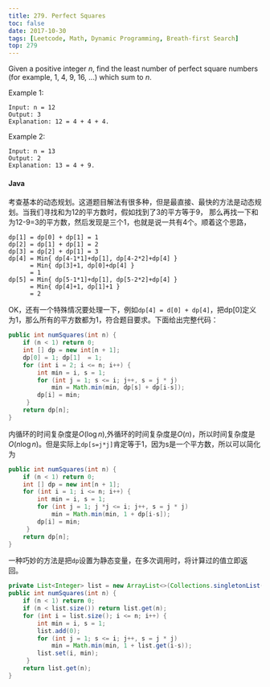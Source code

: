 ```yaml
---
title: 279. Perfect Squares
toc: false
date: 2017-10-30
tags: [Leetcode, Math, Dynamic Programming, Breath-first Search]
top: 279
---
```


Given a positive integer $n$, find the least number of perfect square numbers (for example, 1, 4, 9, 16, ...) which sum to $n$.

Example 1:

```        
Input: n = 12
Output: 3 
Explanation: 12 = 4 + 4 + 4.
```

Example 2:

```
Input: n = 13
Output: 2
Explanation: 13 = 4 + 9.
```

#### Java

考查基本的动态规划。这道题目解法有很多种，但是最直接、最快的方法是动态规划。当我们寻找和为12的平方数时，假如找到了3的平方等于9， 那么再找一下和为12-9=3的平方数，然后发现是三个1，也就是说一共有4个。顺着这个思路，

```
dp[1] = dp[0] + dp[1] = 1
dp[2] = dp[1] + dp[1] = 2
dp[3] = dp[2] + dp[1] = 3
dp[4] = Min{ dp[4-1*1]+dp[1], dp[4-2*2]+dp[4] } 
      = Min{ dp[3]+1, dp[0]+dp[4] } 
      = 1				
dp[5] = Min{ dp[5-1*1]+dp[1], dp[5-2*2]+dp[4] } 
      = Min{ dp[4]+1, dp[1]+1 } 
      = 2
```

OK，还有一个特殊情况要处理一下，例如`dp[4] = d[0] + dp[4]`，把dp[0]定义为1，那么所有的平方数都为1，符合题目要求。下面给出完整代码：

```Java
public int numSquares(int n) {
    if (n < 1) return 0;
    int [] dp = new int[n + 1];
    dp[0] = 1; dp[1]  = 1;
    for (int i = 2; i <= n; i++) {
        int min = i, s = 1;
        for (int j = 1; s <= i; j++, s = j * j)
            min = Math.min(min, dp[s] + dp[i-s]);
        dp[i] = min;
     }
    return dp[n];
}
```

内循环的时间复杂度是$O(\log n)$,外循环的时间复杂度是$O(n)$，所以时间复杂度是$O(n\log n)$。但是实际上`dp[s=j*j]`肯定等于1，因为s是一个平方数，所以可以简化为

```Java
public int numSquares(int n) {
    if (n < 1) return 0;
    int [] dp = new int[n + 1];
    for (int i = 1; i <= n; i++) {
        int min = i, s = 1;
        for (int j = 1; j *j <= i; j++, s = j * j)
            min = Math.min(min, 1 + dp[i-s]);
        dp[i] = min;
     }
    return dp[n];
}
```

一种巧妙的方法是把`dp`设置为静态变量，在多次调用时，将计算过的值立即返回。

```Java
private List<Integer> list = new ArrayList<>(Collections.singletonList(0));
public int numSquares(int n) {
    if (n < 1) return 0;
    if (n < list.size()) return list.get(n);
    for (int i = list.size(); i <= n; i++) {
        int min = i, s = 1;
        list.add(0);
        for (int j = 1; s <= i; j++, s = j * j)
            min = Math.min(min, 1 + list.get(i-s));
        list.set(i, min);
     }
    return list.get(n);
}
```

